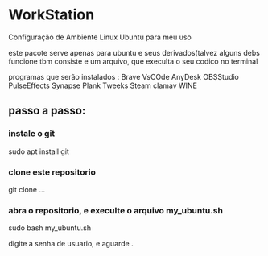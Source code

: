 # WorkStation

Configuração de Ambiente Linux Ubuntu para meu uso

este pacote serve apenas para ubuntu e seus derivados(talvez alguns debs funcione tbm
consiste e um arquivo, que execulta o seu codico no terminal

programas que serão instalados :
Brave
VsCOde
AnyDesk
OBSStudio
PulseEffects
Synapse
Plank
Tweeks
Steam
clamav
WINE

## passo a passo:

### instale o git

sudo apt install git

### clone este repositorio

git clone ...

### abra o repositorio, e execulte o arquivo my_ubuntu.sh

sudo bash my_ubuntu.sh

digite a senha de usuario, e aguarde .
